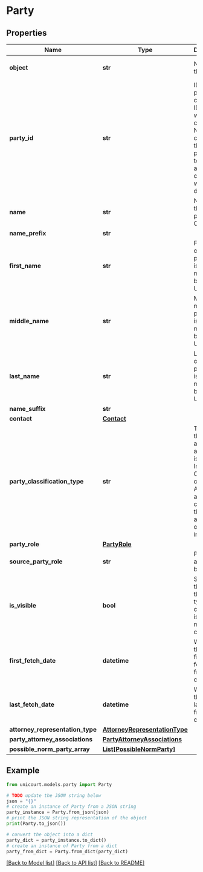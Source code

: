 # Party


## Properties

Name | Type | Description | Notes
------------ | ------------- | ------------- | -------------
**object** | **str** | Name of the object | [default to 'Party']
**party_id** | **str** | ID for the party in this case. This ID is unique within a case and NOT across cases. If the same party were to appear in another case this ID would be different. | 
**name** | **str** | Name of the party as provided by Court. | 
**name_prefix** | **str** |  | 
**first_name** | **str** | First name of the party. This is normalized by UniCourt. | 
**middle_name** | **str** | Middle name of the party. This is normalized by UniCourt. | 
**last_name** | **str** | Last name of the party. This is normalized by UniCourt. | 
**name_suffix** | **str** |  | 
**contact** | [**Contact**](Contact.md) |  | 
**party_classification_type** | **str** | To know the type of an entity in a case, if it is an Individual, Company or Other. An entity to a case could be the parties, attorneys or judges involved. | 
**party_role** | [**PartyRole**](PartyRole.md) |  | 
**source_party_role** | **str** | Party Type as provided by Court. | 
**is_visible** | **bool** | Signifies if the party as this party type is currently isVisible or not for the case. | 
**first_fetch_date** | **datetime** | When was the party first fetched from the court site. | 
**last_fetch_date** | **datetime** | When was the party last fetched from the court site. | 
**attorney_representation_type** | [**AttorneyRepresentationType**](AttorneyRepresentationType.md) |  | 
**party_attorney_associations** | [**PartyAttorneyAssociations**](PartyAttorneyAssociations.md) |  | 
**possible_norm_party_array** | [**List[PossibleNormParty]**](PossibleNormParty.md) |  | 

## Example

```python
from unicourt.models.party import Party

# TODO update the JSON string below
json = "{}"
# create an instance of Party from a JSON string
party_instance = Party.from_json(json)
# print the JSON string representation of the object
print(Party.to_json())

# convert the object into a dict
party_dict = party_instance.to_dict()
# create an instance of Party from a dict
party_from_dict = Party.from_dict(party_dict)
```
[[Back to Model list]](../README.md#documentation-for-models) [[Back to API list]](../README.md#documentation-for-api-endpoints) [[Back to README]](../README.md)


